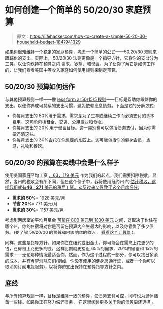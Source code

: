 # 如何创建一个简单的 50/20/30 家庭预算

> 原文：<https://lifehacker.com/how-to-create-a-simple-50-20-30-household-budget-1847941329>

如果你很难维持一个稳定的家庭预算，考虑一个简单的公式——50/20/30 规则来跟踪你的支出。实际上， 50/20/30 法则更像是一个指导方针，它将你的支出分为三类，以让你保持在预算之内:需求、欲望、和储蓄。为了让你了解它是如何工作的，让我们看看美国中等收入家庭如何使用规则来制定预算。



## **50/20/30 预算如何运作**

与其他预算规则一样——像 [less form al 50/15/5 规则](https://lifehacker.com/how-to-use-the-50-15-5-rule-for-spending-and-saving-1847857344)——目标是帮助你跟踪你的支出，以便你养成可持续的支出习惯，避免依赖高息债务。下面是它的分解方式:

*   你每月支出的 50%用于需求。需求是为了生存或继续工作而必须支付的基本费用。这可能包括租金、交通、公用事业和食物。
*   你每月支出的 20% 用于储蓄目标。这一类别也可以包括债务支付，因为你需要还清这些。
*   你每月支出的 30%会花在你想要的东西上。这可能包括你的健身会员，旅游，礼物和餐饮。

## **50/20/30 的预算在实践中会是什么样子**

使用美国家庭平均工资 [、63，179 美元](https://www.reuters.com/article/usa-economy-census/u-s-median-household-income-was-63179-in-2018-census-idUSL2N2600UI) 作为我们的起点，我们需要扣除税收。显然，各州的税收会有所不同，但在这个例子中，我将使用纽约州 的 [估计税收，这样我们就有**46，271** 美元的税后工资。这反过来又导致了这个月度细分:](https://smartasset.com/taxes/income-taxes#iNOGoJQWaS) 

*   **需求的 50%**= 1928 美元/月
*   **节省 20%**= 771 美元/月
*   **需求的 30%**= 1157 美元/月

考虑到两居室的平均月租金 [可能在 800 美元到 1800 美元](https://www.gobankingrates.com/investing/real-estate/average-cost-rent-every-state/) 之间，这取决于你住在哪个州，你的住宿将对你是否留在预算内产生最大的影响，以及你背负了多少债务。(要了解 50/20/30 的预算如何影响你的收入， [看看这个计算器](https://www.nerdwallet.com/article/finance/nerdwallet-budget-calculator) )。

同样，这些是指导方针。如果你住在纽约或旧金山，你可能会在需求上花更少的钱，在房租上花更多的钱，这样比例就更接近 65%的需求，20%的储蓄和 15%的需求——无论哪种情况最适合你。然而，作为这个过程的一部分，你可以找出多余的成本，并有希望消除它们(例如，你没有使用的健身房通行证，或者一个你可以取消的订阅电视服务)，以将你的支出保持在预算指导方针之内。

## **底线**

与所有预算规则一样，目标是维持一致的预算，使债务支付可控，同时也为退休储备一些钱。如果你正在努力偿还债务， [在这里阅读更多关于你的债务偿还选择](https://lifehacker.com/what-are-your-debt-relief-options-1845256374) 。